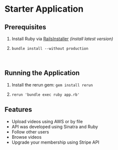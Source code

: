# Starter Application

## Prerequisites

1. Install Ruby via [RailsInstaller](http://railsinstaller.org/en) *(install latest version)*

2. ```
   bundle install --without production
   ```
   ​
## Running the Application
1. Install the rerun gem: `gem install rerun`

2. ```
   rerun 'bundle exec ruby app.rb'
   ```

## Features
- Upload videos using AWS or by file
- API was developed using Sinatra and Ruby
- Follow other users 
- Browse videos
- Upgrade your membership using Stripe API
